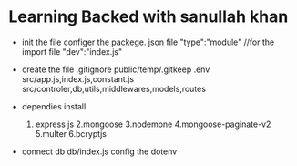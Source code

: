 # Learning Backed with sanullah khan 

 * init the file 
    configer the packege. json file 
    "type":"module" //for the import file
    "dev":"index.js"


 * create the file 
    .gitignore 
    public/temp/.gitkeep
    .env
    src/app.js,index.js,constant.js
    src/controler,db,utils,middlewares,models,routes

 * dependies install 
    1. express js
    2.mongoose
    3.nodemone
    4.mongoose-paginate-v2
    5.multer
    6.bcryptjs
    
 * connect db
   db/index.js 
   config the dotenv
